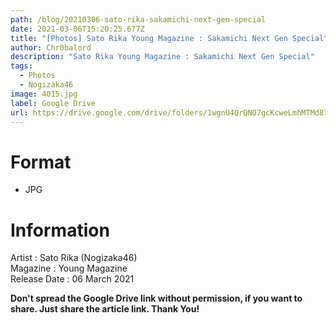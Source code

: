 ```yaml
---
path: /blog/20210306-sato-rika-sakamichi-next-gen-special
date: 2021-03-06T15:20:25.677Z
title: "[Photos] Sato Rika Young Magazine : Sakamichi Next Gen Special"
author: Chr0balord
description: "Sato Rika Young Magazine : Sakamichi Next Gen Special"
tags:
  - Photos
  - Nogizaka46
image: 4015.jpg
label: Google Drive
url: https://drive.google.com/drive/folders/1wgnU4QrQNO7gcKcweLmhMTMd87K4_TlH?usp=sharing
---
```

# Format

* JPG

# Information

Artist : Sato Rika (Nogizaka46) <br>
Magazine : Young Magazine\
Release Date : 06 March 2021 <br>

**Don't spread the Google Drive link without permission, if you want to share. Just share the article link. Thank You!**